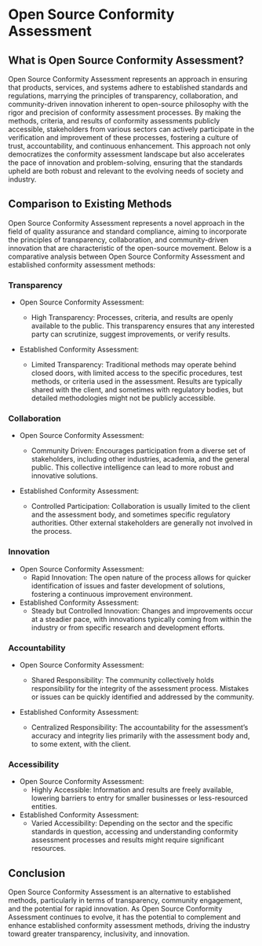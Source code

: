 # Open Source Conformity Assessment

## What is Open Source Conformity Assessment?

Open Source Conformity Assessment represents an approach in ensuring that products, services, and systems adhere to established standards and regulations, marrying the principles of transparency, collaboration, and community-driven innovation inherent to open-source philosophy with the rigor and precision of conformity assessment processes. By making the methods, criteria, and results of conformity assessments publicly accessible, stakeholders from various sectors can actively participate in the verification and improvement of these processes, fostering a culture of trust, accountability, and continuous enhancement. This approach not only democratizes the conformity assessment landscape but also accelerates the pace of innovation and problem-solving, ensuring that the standards upheld are both robust and relevant to the evolving needs of society and industry.

## Comparison to Existing Methods

Open Source Conformity Assessment represents a novel approach in the field of quality assurance and standard compliance, aiming to incorporate the principles of transparency, collaboration, and community-driven innovation that are characteristic of the open-source movement. Below is a comparative analysis between Open Source Conformity Assessment and established conformity assessment methods:

### Transparency

* Open Source Conformity Assessment:
  * High Transparency: Processes, criteria, and results are openly available to the public. This transparency ensures that any interested party can scrutinize, suggest improvements, or verify results.

* Established Conformity Assessment:
  * Limited Transparency: Traditional methods may operate behind closed doors, with limited access to the specific procedures, test methods, or criteria used in the assessment. Results are typically shared with the client, and sometimes with regulatory bodies, but detailed methodologies might not be publicly accessible.

### Collaboration

* Open Source Conformity Assessment:
  * Community Driven: Encourages participation from a diverse set of stakeholders, including other industries, academia, and the general public. This collective intelligence can lead to more robust and innovative solutions.

* Established Conformity Assessment:
  * Controlled Participation: Collaboration is usually limited to the client and the assessment body, and sometimes specific regulatory authorities. Other external stakeholders are generally not involved in the process.

### Innovation

* Open Source Conformity Assessment:
  * Rapid Innovation: The open nature of the process allows for quicker identification of issues and faster development of solutions, fostering a continuous improvement environment.
* Established Conformity Assessment:
  * Steady but Controlled Innovation: Changes and improvements occur at a steadier pace, with innovations typically coming from within the industry or from specific research and development efforts.

### Accountability

* Open Source Conformity Assessment:
  * Shared Responsibility: The community collectively holds responsibility for the integrity of the assessment process. Mistakes or issues can be quickly identified and addressed by the community.

* Established Conformity Assessment:
  * Centralized Responsibility: The accountability for the assessment’s accuracy and integrity lies primarily with the assessment body and, to some extent, with the client.

### Accessibility

* Open Source Conformity Assessment:
  * Highly Accessible: Information and results are freely available, lowering barriers to entry for smaller businesses or less-resourced entities.
* Established Conformity Assessment:
  * Varied Accessibility: Depending on the sector and the specific standards in question, accessing and understanding conformity assessment processes and results might require significant resources.

## Conclusion

Open Source Conformity Assessment is an alternative to established methods, particularly in terms of transparency, community engagement, and the potential for rapid innovation. As Open Source Conformity Assessment continues to evolve, it has the potential to complement and enhance established conformity assessment methods, driving the industry toward greater transparency, inclusivity, and innovation.
